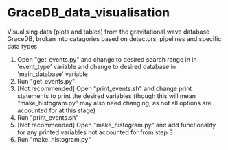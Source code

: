 # GraceDB_data_visualisation
Visualising data (plots and tables) from the gravitational wave database GraceDB, broken into catagories based on detectors, pipelines and specific data types

1. Open "get_events.py" and change to desired search range in in 'event_type' variable and change to desired database in 'main_database' variable
2. Run "get_events.py"
3. [Not recommended] Open "print_events.sh" and change print statements to print the desired variables (though this will mean "make_histogram.py" may also need changing, as not all options are accounted for at this stage)
4. Run "print_events.sh"
5. [Not recommended] Open "make_histogram.py" and add functionality for any printed variables not accounted for from step 3
6. Run "make_histogram.py"
